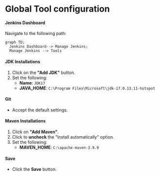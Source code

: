 # Global Tool configuration

#### Jenkins Dashboard

Navigate to the following path: 

```mermaid
graph TD;
  Jenkins Dashboard--> Manage Jenkins;
  Manage Jenkins --> Tools
```

#### JDK Installations

1. Click on the **"Add JDK"** button.
2. Set the following:
   - **Name**: `JDK17`
   - **JAVA_HOME**: `C:\Program Files\Microsoft\jdk-17.0.13.11-hotspot`

#### Git

- Accept the default settings.

#### Maven Installations

1. Click on **"Add Maven"**.
2. Click to **uncheck** the "Install automatically" option.
3. Set the following:
   - **MAVEN_HOME**: `C:\apache-maven-3.9.9`

#### Save

- Click the **Save** button.



